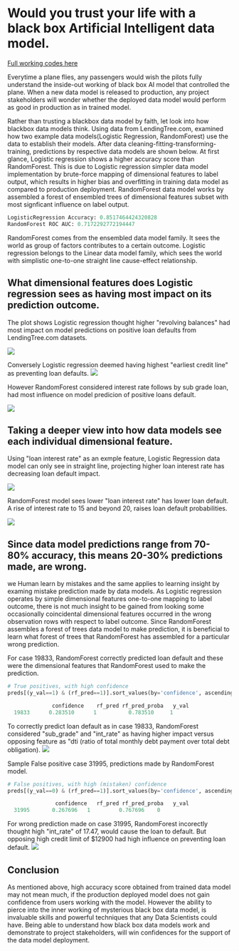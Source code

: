 # Would you trust your life with a black box Artificial Intelligent data model.

[Full working codes here](https://github.com/cocoisland/DS-Unit-4-Sprint-1-Tree-Ensembles/blob/master/thinking_blackbox.ipynb)

Everytime a plane flies, any passengers would wish the pilots fully understand the inside-out working of black box AI model that controlled the plane. When a new data model is released to production, any project stakeholders will wonder whether the deployed data model would perform as good in production as in trained model.

Rather than trusting a blackbox data model by faith, let look into how blackbox data models think. Using data from LendingTree.com, examined how two example data models(Logistic Regression, RandomForest) use the data to establish their models. After data cleaning-fitting-transforming- training, predictions by respective data models are shown below. At first glance, Logistic regression shows a higher accuracy score than RandomForest. This is due to Logistic regression simpler data model implementation by brute-force mapping of dimensional features to label output, which results in higher bias and overfitting in training data model as compared to production deployment. RandomForest data model works by assembled a forest of ensembled trees of dimensional features subset with most signficant influence on label output.

```python
LogisticRegression Accuracy: 0.8517464424320828
RandomForest ROC AUC: 0.7172292772194447
```
RandomForest comes from the ensembled data model family. It sees the world as group of factors contributes to a certain outcome. Logistic regression belongs to the Linear data model family, which sees the world with simplistic one-to-one straight line cause-effect relationship.

## What dimensional features does Logistic regression sees as having most impact on its prediction outcome.

The plot shows Logistic regression thought higher "revolving balances" had most impact on model predictions on positive loan defaults from LendingTree.com datasets. 

![](https://github.com/cocoisland/cocoisland.github.io/blob/master/img/log_fe_pos.png) 

Conversely Logistic regression deemed having highest "earliest credit line" as preventing loan defaults.
![](https://github.com/cocoisland/cocoisland.github.io/blob/master/img/log_fe_neg.png)

However RandomForest considered interest rate follows by sub grade loan, had most influence on model predicion of positive loans default.

![](https://github.com/cocoisland/cocoisland.github.io/blob/master/img/rf_fe_neg.png)

## Taking a deeper view into how data models see each individual dimensional feature.
Using "loan interest rate" as an exmple feature, Logistic Regression data model can only see in straight line, projecting higher loan interest rate has decreasing loan default impact.

![](https://github.com/cocoisland/cocoisland.github.io/blob/master/img/log_pdp.png)

RandomForest model sees lower "loan interest rate" has lower loan default. A rise of interest rate to 15 and beyond 20, raises loan default probabilities.

![](https://github.com/cocoisland/cocoisland.github.io/blob/master/img/rf_pdp.png)


## Since data model predictions range from 70-80% accuracy, this means 20-30% predictions made, are wrong.
we Human learn by mistakes and the same applies to learning insight by examing mistake prediction made by data models. As Logistic regression operates by simple dimensional features one-to-one mapping to label outcome, there is not much insight to be gained from looking some occasionally coincidental dimensional features occurred in the wrong observation rows with respect to label outcome. Since RandomForest assembles a forest of trees data model to make prediction, it is beneficial to learn what forest of trees that RandomForest has assembled for a particular wrong prediction.

For case 19833, RandomForest correctly predicted loan default and these were the dimensional features that RandomForest used to make the prediction.

```python
# True positives, with high confidence
preds[(y_val==1) & (rf_pred==1)].sort_values(by='confidence', ascending=False).head(1)

	          confidence	rf_pred	rf_pred_proba	y_val
  19833	     0.283510	   1	      0.783510	   1
```
To correctly predict loan default as in case 19833, RandomForest considered "sub_grade" and "int_rate" as having higher impact versus opposing feature as "dti (ratio of total monthly debt payment over total debt obligation).
![](https://github.com/cocoisland/cocoisland.github.io/blob/master/img/rf_true_shap3.png)

Sample False positive case 31995, predictions made by RandomForest model.
```python
# False positives, with high (mistaken) confidence
preds[(y_val==0) & (rf_pred==1)].sort_values(by='confidence', ascending=False).head(1)

	           confidence	rf_pred	rf_pred_proba	y_val
  31995	      0.267696	 1	       0.767696	   0
```

For wrong prediction made on case 31995, RandomForest incorectly thought high "int_rate" of 17.47, would cause the loan to default. But opposing high credit limit of $12900 had high influence on preventing loan default.
![](https://github.com/cocoisland/cocoisland.github.io/blob/master/img/rf_false_shap.png)

## Conclusion
As mentioned above, high accuracy score obtained from trained data model may not mean much, if the production deployed model does not gain confidence from users working with the model. However the ability to pierce into the inner working of mysterious black box data model, is invaluable skills and powerful techniques that any Data Scientists could have. Being able to understand how black box data models work and demonstrate to project stakeholders, will win confidences for the support of the data model deployment. 
